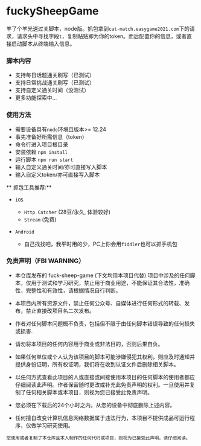 # fuckySheepGame

羊了个羊光速过关脚本，node版。抓包拿到`cat-match.easygame2021.com`下的请求，请求头中寻找字段`t`，复制粘贴即为你的token。而后配置你的信息，或者直接启动脚本从终端输入信息。

### 脚本内容
- 支持每日话题通关刷写（已测试）
- 支持日常挑战通关刷写（已测试）
- 支持自定义通关时间（没测试）
- 更多功能探索中...

### 使用方法
- 需要设备具有`node`环境且版本>= 12.24
- 事先准备好所需信息（token）
- 命令行进入项目根目录
- 安装依赖 `npm install`
- 运行脚本 `npm run start`
- 输入自定义通关时间/亦可直接写入脚本
- 输入自定义token/亦可直接写入脚本

** 抓包工具推荐:**
- `iOS` 
  - `Http Catcher` (28豆/永久, 体验较好)
  - `Stream` (免费)

- `Android`
  - 自己找找吧，我平时用的少，PC上你会用`fiddler`也可以抓手机包



### 免责声明（FBI WARNING）

- 本仓库发布的 fuck-sheep-game (下文均用本项目代替) 项目中涉及的任何脚本，仅用于测试和学习研究，禁止用于商业用途，不能保证其合法性，准确性，完整性和有效性，请根据情况自行判断。

- 本项目内所有资源文件，禁止任何公众号、自媒体进行任何形式的转载、发布，禁止直接改项目名二次发布。

- 作者对任何脚本问题概不负责，包括但不限于由任何脚本错误导致的任何损失或损害.

- 请勿将本项目的任何内容用于商业或非法目的，否则后果自负。

- 如果任何单位或个人认为该项目的脚本可能涉嫌侵犯其权利，则应及时通知并提供身份证明，所有权证明，我们将在收到认证文件后删除相关脚本。

- 以任何方式查看此项目的人或直接或间接使用本项目的任何脚本的使用者都应仔细阅读此声明。作者保留随时更改或补充此免责声明的权利。一旦使用并复制了任何相关脚本或本项目，则视为您已接受此免责声明。

- 您必须在下载后的24个小时之内，从您的设备中彻底删除上述内容。

- 任何擅自改变计算机信息网络数据属于违法行为，本项目不提供成品可运行程序，仅做学习研究使用。

`您使用或者复制了本仓库且本人制作的任何代码或项目，则视为已接受此声明，请仔细阅读。`